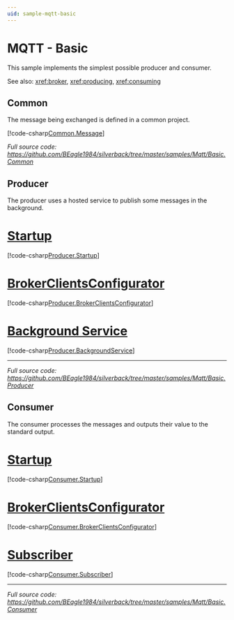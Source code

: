```yaml
---
uid: sample-mqtt-basic
---
```


# MQTT - Basic

This sample implements the simplest possible producer and consumer.

See also: <xref:broker>, <xref:producing>, <xref:consuming>

## Common

The message being exchanged is defined in a common project.

[!code-csharp[Common.Message](../../../samples/Mqtt/Basic.Common/SampleMessage.cs)]

_Full source code: https://github.com/BEagle1984/silverback/tree/master/samples/Mqtt/Basic.Common_


## Producer

The producer uses a hosted service to publish some messages in the background.

# [Startup](#tab/producer-startup)
[!code-csharp[Producer.Startup](../../../samples/Mqtt/Basic.Producer/Startup.cs)]
# [BrokerClientsConfigurator](#tab/producer-endpoints)
[!code-csharp[Producer.BrokerClientsConfigurator](../../../samples/Mqtt/Basic.Producer/BrokerClientsConfigurator.cs)]
# [Background Service](#tab/producer-background-service)
[!code-csharp[Producer.BackgroundService](../../../samples/Mqtt/Basic.Producer/ProducerBackgroundService.cs)]
***

_Full source code: https://github.com/BEagle1984/silverback/tree/master/samples/Mqtt/Basic.Producer_

## Consumer

The consumer processes the messages and outputs their value to the standard output.

# [Startup](#tab/consumer-startup)
[!code-csharp[Consumer.Startup](../../../samples/Mqtt/Basic.Consumer/Startup.cs)]
# [BrokerClientsConfigurator](#tab/consumer-endpoints)
[!code-csharp[Consumer.BrokerClientsConfigurator](../../../samples/Mqtt/Basic.Consumer/BrokerClientsConfigurator.cs)]
# [Subscriber](#tab/consumer-subscriber)
[!code-csharp[Consumer.Subscriber](../../../samples/Mqtt/Basic.Consumer/SampleMessageSubscriber.cs)]
***

_Full source code: https://github.com/BEagle1984/silverback/tree/master/samples/Mqtt/Basic.Consumer_
